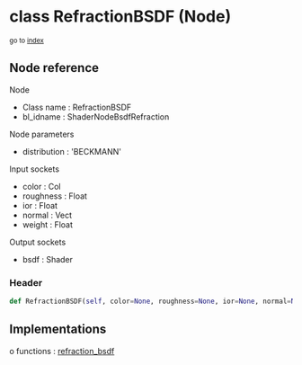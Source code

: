 # class RefractionBSDF (Node)

<sub>go to [index](/docs/index.md)</sub>

## Node reference

Node
 - Class name : RefractionBSDF
 - bl_idname : ShaderNodeBsdfRefraction

Node parameters
 - distribution : 'BECKMANN'

Input sockets
 - color : Col
 - roughness : Float
 - ior : Float
 - normal : Vect
 - weight : Float

Output sockets
 - bsdf : Shader

### Header

``` python
def RefractionBSDF(self, color=None, roughness=None, ior=None, normal=None, distribution='BECKMANN', node_label=None, node_color=None):
```

## Implementations

o functions : [refraction_bsdf](/docs/Shader_classes/refraction_bsdf.md)

